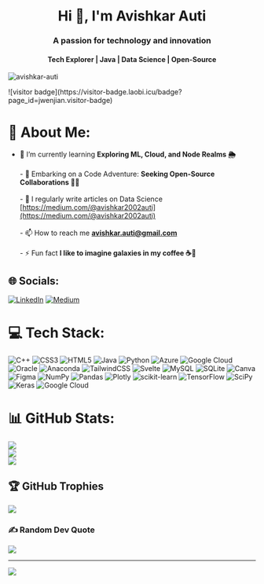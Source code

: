 <h1 align="center">Hi 👋, I'm Avishkar Auti</h1>
<h3 align="center">A passion for technology and innovation </h3>
<h4 align="center">Tech Explorer | Java | Data Science | Open-Source </h4>
<p align="left"> <img src="https://komarev.com/ghpvc/?username=avishkar-auti&label=Profile%20views&color=0e75b6&style=flat" alt="avishkar-auti" /> </p>
![visitor badge](https://visitor-badge.laobi.icu/badge?page_id=jwenjian.visitor-badge)

# 💫 About Me:
- 🌱 I’m currently learning **Exploring ML, Cloud, and Node Realms 🌦️**<br><br>- 👯 Embarking on a Code Adventure: **Seeking Open-Source Collaborations 🚀🔗**<br><br>- 📝 I regularly write articles on Data Science [https://medium.com/@avishkar2002auti](https://medium.com/@avishkar2002auti)<br><br>- 📫 How to reach me **avishkar.auti@gmail.com**<br><br>- ⚡ Fun fact **I like to imagine galaxies in my coffee ☕🌌**<br>


## 🌐 Socials:
[![LinkedIn](https://img.shields.io/badge/LinkedIn-%230077B5.svg?logo=linkedin&logoColor=white)](https://linkedin.com/in/avishkar.auti) [![Medium](https://img.shields.io/badge/Medium-12100E?logo=medium&logoColor=white)](https://medium.com/@@avishkar07auti) 

# 💻 Tech Stack:
![C++](https://img.shields.io/badge/c++-%2300599C.svg?style=flat&logo=c%2B%2B&logoColor=white) ![CSS3](https://img.shields.io/badge/css3-%231572B6.svg?style=flat&logo=css3&logoColor=white) ![HTML5](https://img.shields.io/badge/html5-%23E34F26.svg?style=flat&logo=html5&logoColor=white) ![Java](https://img.shields.io/badge/java-%23ED8B00.svg?style=flat&logo=java&logoColor=white) ![Python](https://img.shields.io/badge/python-3670A0?style=flat&logo=python&logoColor=ffdd54) ![Azure](https://img.shields.io/badge/azure-%230072C6.svg?style=flat&logo=azure-devops&logoColor=white) ![Google Cloud](https://img.shields.io/badge/Google%20Cloud-%234285F4.svg?style=flat&logo=google-cloud&logoColor=white) ![Oracle](https://img.shields.io/badge/Oracle-F80000?style=flat&logo=oracle&logoColor=white) ![Anaconda](https://img.shields.io/badge/Anaconda-%2344A833.svg?style=flat&logo=anaconda&logoColor=white) ![TailwindCSS](https://img.shields.io/badge/tailwindcss-%2338B2AC.svg?style=flat&logo=tailwind-css&logoColor=white) ![Svelte](https://img.shields.io/badge/svelte-%23f1413d.svg?style=flat&logo=svelte&logoColor=white) ![MySQL](https://img.shields.io/badge/mysql-%2300f.svg?style=flat&logo=mysql&logoColor=white) ![SQLite](https://img.shields.io/badge/sqlite-%2307405e.svg?style=flat&logo=sqlite&logoColor=white) ![Canva](https://img.shields.io/badge/Canva-%2300C4CC.svg?style=flat&logo=Canva&logoColor=white) 	![Figma](https://img.shields.io/badge/figma-%23F24E1E.svg?style=flat&logo=figma&logoColor=white) ![NumPy](https://img.shields.io/badge/numpy-%23013243.svg?style=flat&logo=numpy&logoColor=white) ![Pandas](https://img.shields.io/badge/pandas-%23150458.svg?style=flat&logo=pandas&logoColor=white) ![Plotly](https://img.shields.io/badge/Plotly-%233F4F75.svg?style=flat&logo=plotly&logoColor=white) ![scikit-learn](https://img.shields.io/badge/scikit--learn-%23F7931E.svg?style=flat&logo=scikit-learn&logoColor=white) ![TensorFlow](https://img.shields.io/badge/TensorFlow-%23FF6F00.svg?style=flat&logo=TensorFlow&logoColor=white) ![SciPy](https://img.shields.io/badge/SciPy-%230C55A5.svg?style=flat&logo=scipy&logoColor=%white) ![Keras](https://img.shields.io/badge/Keras-%23D00000.svg?style=flat&logo=Keras&logoColor=white) ![Google Cloud](https://img.shields.io/badge/Google%20Cloud-%234285F4.svg?style=flat&logo=google-cloud&logoColor=white)
# 📊 GitHub Stats:
![](https://github-readme-stats.vercel.app/api?username=avishkar-auti&theme=swift&hide_border=false&include_all_commits=true&count_private=true)<br/>
![](https://github-readme-streak-stats.herokuapp.com/?user=avishkar-auti&theme=swift&hide_border=false)<br/>
![](https://github-readme-stats.vercel.app/api/top-langs/?username=avishkar-auti&theme=swift&hide_border=false&include_all_commits=true&count_private=true&layout=compact)

## 🏆 GitHub Trophies
![](https://github-profile-trophy.vercel.app/?username=avishkar-auti&theme=dark&no-frame=false&no-bg=false&margin-w=4)

### ✍️ Random Dev Quote
![](https://quotes-github-readme.vercel.app/api?type=horizontal&theme=dark)

---
[![](https://visitcount.itsvg.in/api?id=avishkar-auti&icon=6&color=5)](https://visitcount.itsvg.in)

<!-- Proudly created with GPRM ( https://gprm.itsvg.in ) -->
